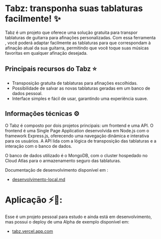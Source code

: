 # Tabz: transponha suas tablaturas facilmente! ✨

Tabz é um projeto que oferece uma solução gratuita para transpor tablaturas de guitarra para afinações personalizadas. Com essa ferramenta , você poderá adaptar facilmente as tablaturas para que correspondam à afinação atual da sua guitarra, permitindo que você toque suas músicas favoritas em qualquer afinação desejada.

## Principais recursos do Tabz ⭐

 - Transposição gratuita de tablaturas para afinações escolhidas.
- Possibilidade de salvar as novas tablaturas geradas em um banco de dados pessoal.
- Interface simples e fácil de usar, garantindo uma experiência suave.


## Informações técnicas ⚙️
O Tabz é composto por dois projetos principais: um frontend e uma API. O frontend é uma Single Page Application desenvolvida em Node.js com o framework Express.js, oferecendo uma navegação dinâmica e interativa para os usuários. A API lida com a lógica de transposição das tablaturas e a interação com o banco de dados.

O banco de dados utilizado é o MongoDB, com o cluster hospedado no Cloud Atlas para o armazenamento seguro das tablaturas.

Documentação de desenvolvimento disponível em :

- [desenvolvimento-local.md](/docs/desenvolvimento-local.md)

# Aplicação ⚡🎸:
Esse é um projeto pessoal para estudo e ainda está em desenvolvimento, mas possui o deploy de uma Alpha de exemplo disponível em: 

- [tabz.vercel.app.com](http://tabz.vercel.app.com)